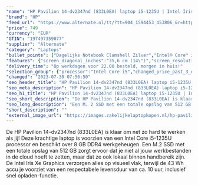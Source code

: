 ```yaml
---
"name": "HP Pavilion 14-dv2347nd (833L0EA) laptop i5-1235U | Intel Iris Xe | 8 GB | 512 GB SSD"
"brand": "HP"
"feed_url": "https://www.alternate.nl/tt/?tt=904_1594453_453806_&r=https%3A%2F%2Fwww.alternate.nl%2Fhtml%2Fproduct%2F1919921%3Futm_source%3Dtradetracker%26utm_medium%3Dcpc%26utm_campaign%3Dtradetracker_Laptop%26utm_term%3DPL5HZNRH"
"price": 749
"currency": "EUR"
"GTIN": "197497359077"
"supplier": "Alternate"
"category": "Laptops"
"bullet_points": ["Dagelijks Notebook Clamshell Zilver","Intel® Core™ i5 i5-1235U","35,6 cm (14\") Full HD 1920 x 1080 Pixels IPS LED backlight 16:9","8 GB DDR4-SDRAM 3200 MHz 2 x 4 GB","512 GB SSD","Intel Iris Xe Graphics","Wi-Fi 6 (802.11ax) Bluetooth 5.2","Lithium-Polymeer (LiPo) 43 Wh 7,75 uur 45 W","Windows 11 Home"]
"features": {"screen_diagonal_inches":"35,6 cm (14\")","screen_resolution":"1920 x 1080 Pixels","processor_family":"Intel® Core™ i5","memory_size":"8 GB","memory_type":"DDR4-SDRAM","total_storage_space":"512 GB","operating_system":"Windows 11 Home","battery_capacity":"43 Wh","width":"325 mm","depth":"216,6 mm","height":"17 mm","weight":"1,41 kg"}
"delivery_time": "Op werkdagen voor 22.00 besteld, morgen in huis!"
"selection_group": {"processor":"Intel Core i5","changed_price_past_3_days":false,"product_family":"Pavilion"}
"changed": "2023-07-30 07:56:50"
"seo_header_title": "HP Pavilion 14-dv2347nd (833L0EA) laptop i5-1235U | Intel Iris Xe | 8 GB | 512 GB SSD"
"seo_meta_description": "HP Pavilion 14-dv2347nd (833L0EA) laptop i5-1235U | Intel Iris Xe | 8 GB | 512 GB SSD"
"seo_h1_title": "HP Pavilion 14-dv2347nd (833L0EA) laptop i5-1235U | Intel Iris Xe | 8 GB | 512 GB SSD"
"seo_short_description": "De HP Pavilion 14-dv2347nd (833L0EA) is klaar om net zo hard te werken als jij! Deze krachtige laptop is voorzien van een Intel Core i5-1235U processor en beschikt over 8 GB DDR4 werkgeheugen."
"seo_long_description": "Een M. 2 SSD met een totale opslag van 512 GB zorgt ervoor dat je niet al jouw werkbestanden in de cloud hoeft te zetten, maar dat ze ook lokaal binnen handbereik zijn. De Intel Iris Xe Graphics verzorgen alles op visueel vlak, terwijl de 43 Wh accu je voorziet van een respectabele levensduur van ca. 10 uur, inclusief snel opladen-functie."
"short_description": ""
"external_image_url": "https://images.zakelijkelaptopkopen.nl/hp-pavilion-14-dv2347nd-833l0ea-laptop-i5-1235u-intel-iris-xe-8-gb-512-gb-ssd.webp"
---
```


De HP Pavilion 14-dv2347nd (833L0EA) is klaar om net zo hard te werken als jij! Deze krachtige laptop is voorzien van een Intel Core i5-1235U processor en beschikt over 8 GB DDR4 werkgeheugen. Een M.2 SSD met een totale opslag van 512 GB zorgt ervoor dat je niet al jouw werkbestanden in de cloud hoeft te zetten, maar dat ze ook lokaal binnen handbereik zijn. De Intel Iris Xe Graphics verzorgen alles op visueel vlak, terwijl de 43 Wh accu je voorziet van een respectabele levensduur van ca. 10 uur, inclusief snel opladen-functie.